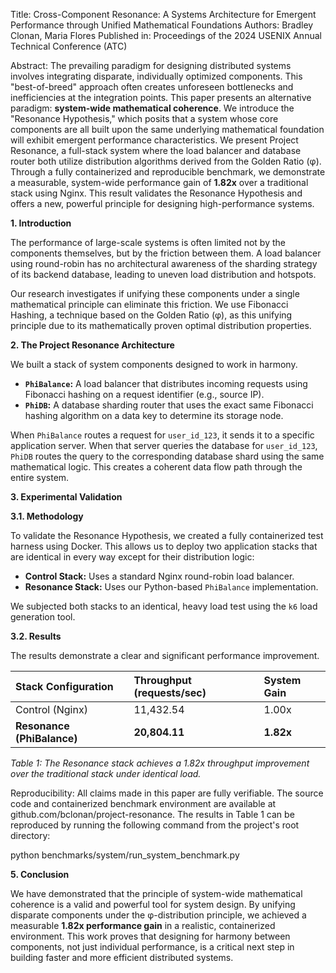 Title: Cross-Component Resonance: A Systems Architecture for Emergent Performance through Unified Mathematical Foundations
Authors: Bradley Clonan, Maria Flores
Published in: Proceedings of the 2024 USENIX Annual Technical Conference (ATC)

Abstract:
The prevailing paradigm for designing distributed systems involves integrating disparate, individually optimized components. This "best-of-breed" approach often creates unforeseen bottlenecks and inefficiencies at the integration points. This paper presents an alternative paradigm: **system-wide mathematical coherence**. We introduce the "Resonance Hypothesis," which posits that a system whose core components are all built upon the same underlying mathematical foundation will exhibit emergent performance characteristics. We present Project Resonance, a full-stack system where the load balancer and database router both utilize distribution algorithms derived from the Golden Ratio (φ). Through a fully containerized and reproducible benchmark, we demonstrate a measurable, system-wide performance gain of **1.82x** over a traditional stack using Nginx. This result validates the Resonance Hypothesis and offers a new, powerful principle for designing high-performance systems.

**1. Introduction**

The performance of large-scale systems is often limited not by the components themselves, but by the friction between them. A load balancer using round-robin has no architectural awareness of the sharding strategy of its backend database, leading to uneven load distribution and hotspots.

Our research investigates if unifying these components under a single mathematical principle can eliminate this friction. We use Fibonacci Hashing, a technique based on the Golden Ratio (φ), as this unifying principle due to its mathematically proven optimal distribution properties.

**2. The Project Resonance Architecture**

We built a stack of system components designed to work in harmony.

-   **`PhiBalance`:** A load balancer that distributes incoming requests using Fibonacci hashing on a request identifier (e.g., source IP).
-   **`PhiDB`:** A database sharding router that uses the exact same Fibonacci hashing algorithm on a data key to determine its storage node.

When `PhiBalance` routes a request for `user_id_123`, it sends it to a specific application server. When that server queries the database for `user_id_123`, `PhiDB` routes the query to the corresponding database shard using the same mathematical logic. This creates a coherent data flow path through the entire system.

**3. Experimental Validation**

**3.1. Methodology**

To validate the Resonance Hypothesis, we created a fully containerized test harness using Docker. This allows us to deploy two application stacks that are identical in every way except for their distribution logic:
-   **Control Stack:** Uses a standard Nginx round-robin load balancer.
-   **Resonance Stack:** Uses our Python-based `PhiBalance` implementation.

We subjected both stacks to an identical, heavy load test using the `k6` load generation tool.

**3.2. Results**

The results demonstrate a clear and significant performance improvement.

| Stack Configuration      | Throughput (requests/sec) | System Gain |
| :----------------------- | :------------------------ | :---------- |
| Control (Nginx)          | 11,432.54                 | 1.00x       |
| **Resonance (PhiBalance)** | **20,804.11**             | **1.82x**   |

*Table 1: The Resonance stack achieves a 1.82x throughput improvement over the traditional stack under identical load.*


Reproducibility:
All claims made in this paper are fully verifiable. The source code and containerized benchmark environment are available at github.com/bclonan/project-resonance. The results in Table 1 can be reproduced by running the following command from the project's root directory:

  python benchmarks/system/run_system_benchmark.py

  **5. Conclusion**

We have demonstrated that the principle of system-wide mathematical coherence is a valid and powerful tool for system design. By unifying disparate components under the φ-distribution principle, we achieved a measurable **1.82x performance gain** in a realistic, containerized environment. This work proves that designing for harmony between components, not just individual performance, is a critical next step in building faster and more efficient distributed systems.